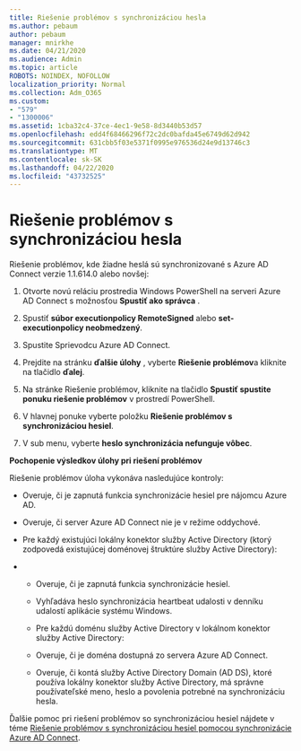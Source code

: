 ```yaml
---
title: Riešenie problémov s synchronizáciou hesla
ms.author: pebaum
author: pebaum
manager: mnirkhe
ms.date: 04/21/2020
ms.audience: Admin
ms.topic: article
ROBOTS: NOINDEX, NOFOLLOW
localization_priority: Normal
ms.collection: Adm_O365
ms.custom:
- "579"
- "1300006"
ms.assetid: 1cba32c4-37ce-4ec1-9e58-8d3440b53d57
ms.openlocfilehash: edd4f68466296f72c2dc0bafda45e6749d62d942
ms.sourcegitcommit: 631cbb5f03e5371f0995e976536d24e9d13746c3
ms.translationtype: MT
ms.contentlocale: sk-SK
ms.lasthandoff: 04/22/2020
ms.locfileid: "43732525"
---
```

# <a name="troubleshoot-password-synchronization"></a>Riešenie problémov s synchronizáciou hesla

Riešenie problémov, kde žiadne heslá sú synchronizované s Azure AD Connect verzie 1.1.614.0 alebo novšej:
  
1. Otvorte novú reláciu prostredia Windows PowerShell na serveri Azure AD Connect s možnosťou **Spustiť ako správca** .

2. Spustiť **súbor executionpolicy RemoteSigned** alebo **set-executionpolicy neobmedzený**.

3. Spustite Sprievodcu Azure AD Connect.

4. Prejdite na stránku **ďalšie úlohy** , vyberte **Riešenie problémov**a kliknite na tlačidlo **ďalej**.

5. Na stránke Riešenie problémov, kliknite na tlačidlo **Spustiť spustite ponuku riešenie problémov** v prostredí PowerShell.

6. V hlavnej ponuke vyberte položku **Riešenie problémov s synchronizáciou hesiel**.

7. V sub menu, vyberte **heslo synchronizácia nefunguje vôbec**.

**Pochopenie výsledkov úlohy pri riešení problémov**
  
Riešenie problémov úloha vykonáva nasledujúce kontroly:
  
- Overuje, či je zapnutá funkcia synchronizácie hesiel pre nájomcu Azure AD.

- Overuje, či server Azure AD Connect nie je v režime oddychové.

- Pre každý existujúci lokálny konektor služby Active Directory (ktorý zodpovedá existujúcej doménovej štruktúre služby Active Directory):

- 
  - Overuje, či je zapnutá funkcia synchronizácie hesiel.

  - Vyhľadáva heslo synchronizácia heartbeat udalosti v denníku udalostí aplikácie systému Windows.

  - Pre každú doménu služby Active Directory v lokálnom konektor služby Active Directory:

  - Overuje, či je doména dostupná zo servera Azure AD Connect.

  - Overuje, či kontá služby Active Directory Domain (AD DS), ktoré používa lokálny konektor služby Active Directory, má správne používateľské meno, heslo a povolenia potrebné na synchronizáciu hesla.

Ďalšie pomoc pri riešení problémov so synchronizáciou hesiel nájdete v téme [Riešenie problémov s synchronizáciou hesiel pomocou synchronizácie Azure AD Connect](https://docs.microsoft.com/azure/active-directory/connect/active-directory-aadconnectsync-troubleshoot-password-synchronization).
  